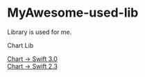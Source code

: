# MyAwesome-used-lib
Library is used for me.

<p>Chart Lib</p>
<a href="https://github.com/danielgindi/Charts"> Chart -> Swift 3.0 </a> </br>
<a href="https://github.com/danielgindi/Charts/tree/v2.3.0"> Chart -> Swift 2.3 </a> </br>


